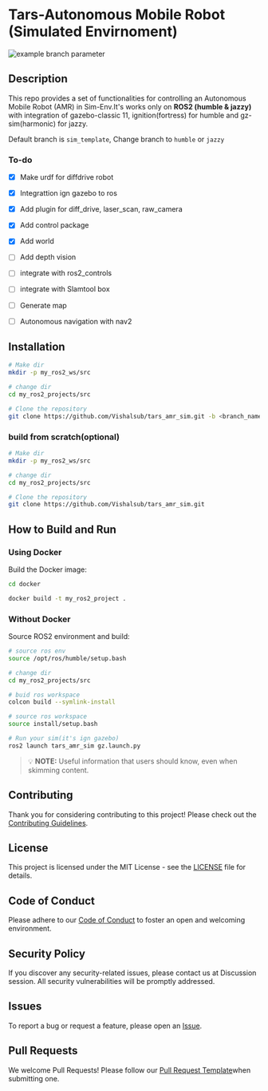 # Tars-Autonomous Mobile Robot (Simulated Envirnoment)

![example branch parameter](https://github.com/Vishalsub/tars_amr_sim/actions/workflows/main.yml/badge.svg?branch=humble)


## Description
This repo provides a set of functionalities for controlling an Autonomous Mobile Robot (AMR) in Sim-Env.It's works only on **ROS2 (humble & jazzy)** with integration of gazebo-classic 11, ignition(fortress) for humble and gz-sim(harmonic) for jazzy.

Default branch is `sim_template`, Change branch to `humble` or `jazzy`


### To-do

- [x] Make urdf for diffdrive robot
- [x] Integrattion ign gazebo to ros
- [x] Add plugin for diff_drive, laser_scan, raw_camera
- [x] Add control package
- [x] Add world 
- [ ] Add depth vision
- [ ] integrate with ros2_controls
- [ ] integrate with Slamtool box
- [ ] Generate map
- [ ] Autonomous navigation with nav2


## Installation
```bash
# Make dir
mkdir -p my_ros2_ws/src

# change dir
cd my_ros2_projects/src 

# Clone the repository
git clone https://github.com/Vishalsub/tars_amr_sim.git -b <branch_name>
```

### build from scratch(optional)
```bash
# Make dir
mkdir -p my_ros2_ws/src

# change dir
cd my_ros2_projects/src 

# Clone the repository
git clone https://github.com/Vishalsub/tars_amr_sim.git 
```

## How to Build and Run

### Using Docker

Build the Docker image:

```bash
cd docker  

docker build -t my_ros2_project .

```

### Without Docker

Source ROS2 environment and build:

```bash
# source ros env
source /opt/ros/humble/setup.bash

# change dir
cd my_ros2_projects/src 

# buid ros workspace
colcon build --symlink-install

# source ros workspace
source install/setup.bash

# Run your sim(it's ign gazebo)
ros2 launch tars_amr_sim gz.launch.py
```

> 💡 **NOTE:** Useful information that users should know, even when skimming content.


## Contributing
Thank you for considering contributing to this project! Please check out the [Contributing Guidelines](/CONTRIBUTING.md).

## License
This project is licensed under the MIT License - see the [LICENSE](/LICENSE) file for details.

## Code of Conduct
Please adhere to our [Code of Conduct](/CODE_OF_CONDUCT.md) to foster an open and welcoming environment.

## Security Policy
If you discover any security-related issues, please contact us at Discussion session. All security vulnerabilities will be promptly addressed.

## Issues
To report a bug or request a feature, please open an [Issue](https://github.com/Vishalsub/tars_amr_sim/issues).

## Pull Requests
We welcome Pull Requests! Please follow our [Pull Request Template]()when submitting one.
